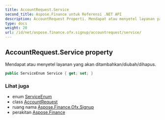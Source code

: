 ```yaml
---
title: AccountRequest.Service
second_title: Aspose.Finance untuk Referensi .NET API
description: AccountRequest Properti. Mendapat atau menyetel layanan yang akan ditambahkan/diubah/dihapus.
type: docs
weight: 20
url: /id/net/aspose.finance.ofx.signup/accountrequest/service/
---
```

## AccountRequest.Service property

Mendapat atau menyetel layanan yang akan ditambahkan/diubah/dihapus.

```csharp
public ServiceEnum Service { get; set; }
```

### Lihat juga

* enum [ServiceEnum](../../serviceenum/)
* class [AccountRequest](../)
* ruang nama [Aspose.Finance.Ofx.Signup](../../accountrequest/)
* perakitan [Aspose.Finance](../../../)


